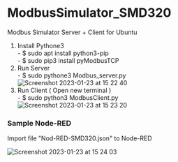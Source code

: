 # ModbusSimulator_SMD320
Modbus Simulator Server + Client for Ubuntu


1. Install Pythone3 <br />  - $ sudo apt install python3-pip <br /> -  $ sudo pip3 install pyModbusTCP
2. Run Server <br /> -  $ sudo pythone3 Modbus_server.py <br /> 
![Screenshot 2023-01-23 at 15 22 40](https://user-images.githubusercontent.com/22194506/213993941-51873b79-881d-49a3-9d81-e60451947a4a.png)
3. Run Client ( Open new terminal ) <br /> - $ sudo python3 ModbusClient.py <br />
![Screenshot 2023-01-23 at 15 23 20](https://user-images.githubusercontent.com/22194506/213994073-8a1d4cb0-543e-422a-9b9a-8cbb02711678.png)


<h3> Sample Node-RED </h3>
Import file "Nod-RED-SMD320.json" to Node-RED <br />

![Screenshot 2023-01-23 at 15 24 03](https://user-images.githubusercontent.com/22194506/213994520-61af1f57-07dd-4202-bfdf-82279f33e0ba.png)
